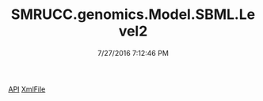 ﻿---
title: SMRUCC.genomics.Model.SBML.Level2
date: 7/27/2016 7:12:46 PM
---

[API](T-SMRUCC.genomics.Model.SBML.Level2.API.html)
[XmlFile](T-SMRUCC.genomics.Model.SBML.Level2.XmlFile.html)
